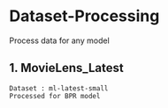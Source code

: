 # Dataset-Processing
Process data for any model 

## 1. MovieLens_Latest
```
Dataset : ml-latest-small
Processed for BPR model
```

